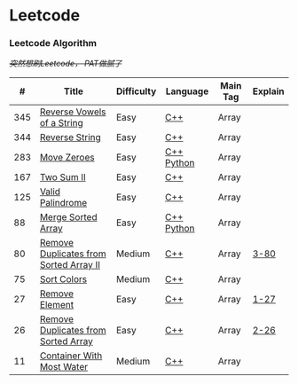 # Leetcode

### Leetcode Algorithm
~~*突然想刷Leetcode， PAT做腻了*~~

| **#** | **Title** | **Difficulty** | **Language** | **Main Tag** | **Explain** |
| --- | --- | --- | --- | --- | --- |
| 345 | [Reverse Vowels of a String](https://leetcode.com/problems/reverse-vowels-of-a-string/description/) | Easy | [C++](./algorithms/cpp/345.reverse-vowels-of-a-string/Solution.cpp) | Array |
| 344 | [Reverse String](https://leetcode.com/problems/reverse-string/description/) | Easy | [C++](./algorithms/cpp/344.reverse-string/Solution.cpp) | Array |
| 283 | [Move Zeroes](https://leetcode-cn.com/problems/move-zeroes/) | Easy | [C++](./algorithms/cpp/283.move-zeroes/Solution.cpp)  [Python](./algorithms/python/283.move-zeroes/Solution.py) | Array |
| 167 | [Two Sum II](https://leetcode.com/problems/merge-sorted-array/description/) | Easy | [C++](./algorithms/cpp/167.two-sum-ii-input-array-is-sorted/Solution2.cpp) | Array |
| 125 | [Valid Palindrome](https://leetcode.com/problems/valid-palindrome/description/) | Easy | [C++](./algorithms/cpp/125.valid-palindrome/Solution.cpp) | Array |
| 88 | [Merge Sorted Array](https://leetcode.com/problems/merge-sorted-array/description/) | Easy | [C++](./algorithms/cpp/88.merge-sorted-array)  [Python](./algorithms/python/88.merge-sorted-array/Solution.py) | Array |
| 80 | [Remove Duplicates from Sorted Array II](https://leetcode.com/problems/remove-duplicates-from-sorted-array-ii/description/) | Medium | [C++](./algorithms/cpp/80.remove-duplicates-from-sorted-array-ii/Solution2.cpp) | Array | [3-80](tag/Array/3-80.md) |
| 75 | [Sort Colors](https://leetcode.com/problems/sort-colors/description/) | Medium | [C++](./algorithms/cpp/75.sort-colors/Solution.cpp) | Array |
| 27 | [Remove Element](https://leetcode.com/problems/remove-element/description/) | Easy | [C++](./algorithms/cpp/27.remove-element/Solution.cpp) | Array | [1-27](tag/Array/1-27.md) |
| 26 | [Remove Duplicates from Sorted Array](https://leetcode.com/problems/remove-duplicates-from-sorted-array/description/) | Easy | [C++](./algorithms/cpp/26.remove-duplicates-from-sorted-array/Solution.cpp) | Array | [2-26](tag/Array/2-26.md) |
| 11 | [Container With Most Water](https://leetcode.com/problems/container-with-most-water/description/) | Medium | [C++](./algorithms/cpp/11.container-with-most-water/Solution.cpp) | Array |